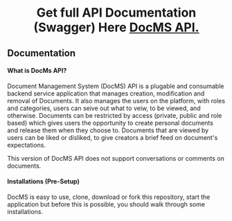 # <p align="center">Get full API Documentation (Swagger) Here <a href="http://206.189.44.170/api-docs/">DocMS API.</a></p>

## Documentation

#### What is DocMs API?
Document Management System (DocMS) API is a plugable and consumable backend service application that manages creation, modification and removal of Documents. It also manages the users on the platform, with roles and categories, users can seive out what to veiw, to be viewed, and otherwise. 
Documents can be restricted by access (private, public and role based) which gives users the opportunity to create personal documents and release them when they choose to.
Documents that are viewed by users can be liked or disliked, to give creators a brief feed on document's expectations.

This version of DocMS API does not support conversations or comments on documents.

#### Installations (Pre-Setup)
DocMS is easy to use, clone, download or fork this repository, start the application but before this is possible, you should walk through some installations.





